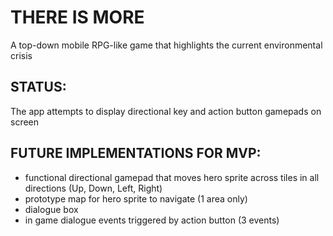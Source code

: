 # THERE IS MORE
A top-down mobile RPG-like game that highlights the current environmental crisis

## STATUS:
 The app attempts to display directional key and action button gamepads on screen

## FUTURE IMPLEMENTATIONS FOR MVP:

 * functional directional gamepad that moves hero sprite across tiles in all directions (Up, Down, Left, Right)
 * prototype map for hero sprite to navigate (1 area only)
 * dialogue box
 * in game dialogue events triggered by action button (3 events)

